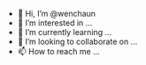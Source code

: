 - 👋 Hi, I’m @wenchaun
- 👀 I’m interested in ...
- 🌱 I’m currently learning ...
- 💞️ I’m looking to collaborate on ...
- 📫 How to reach me ...

<!---
wenchaun/wenchaun is a ✨ special ✨ repository because its `README.md` (this file) appears on your GitHub profile.
You can click the Preview link to take a look at your changes.
--->
